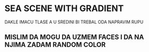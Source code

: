 # SEA SCENE WITH GRADIENT

DAKLE IMACU TLASE A U SREDINI BI TREBAL ODA NAPRAVIM RUPU

## MISLIM DA MOGU DA UZMEM FACES I DA NA NJIMA ZADAM RANDOM COLOR


